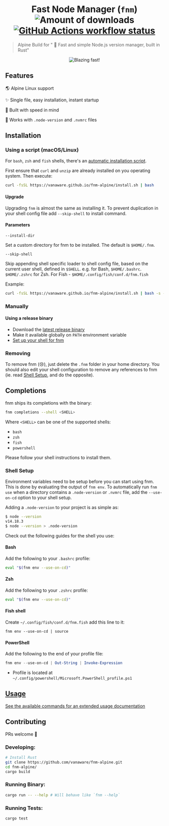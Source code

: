 <h1 align="center">
  Fast Node Manager (<code>fnm</code>)
  <img alt="Amount of downloads" src="https://img.shields.io/github/downloads/vanaware/fnm-alpine/total.svg?style=flat" />
  <a href="https://github.com/vanaware/fnm-alpine/actions"><img src="https://img.shields.io/github/workflow/status/vanaware/fnm-alpine/Alpine/master?label=workflow" alt="GitHub Actions workflow status" /></a>
</h1>

> Alpine Build for " :rocket: Fast and simple Node.js version manager, built in Rust"

<div align="center">
  <img src="./docs/fnm.svg" alt="Blazing fast!">
</div>

## Features

:earth_americas: Alpine Linux support

:sparkles: Single file, easy installation, instant startup

:rocket: Built with speed in mind

:open_file_folder: Works with `.node-version` and `.nvmrc` files

## Installation

### Using a script (macOS/Linux)

For `bash`, `zsh` and `fish` shells, there's an [automatic installation script](./.ci/install.sh).

First ensure that `curl` and `unzip` are already installed on you operating system. Then execute:

```sh
curl -fsSL https://vanaware.github.io/fnm-alpine/install.sh | bash
```

#### Upgrade

Upgrading `fnm` is almost the same as installing it. To prevent duplication in your shell config file add `--skip-shell` to install command.

#### Parameters

`--install-dir`

Set a custom directory for fnm to be installed. The default is `$HOME/.fnm`.

`--skip-shell`

Skip appending shell specific loader to shell config file, based on the current user shell, defined in `$SHELL`. e.g. for Bash, `$HOME/.bashrc`. `$HOME/.zshrc` for Zsh. For Fish - `$HOME/.config/fish/conf.d/fnm.fish`

Example:

```sh
curl -fsSL https://vanaware.github.io/fnm-alpine/install.sh | bash -s -- --install-dir "./.fnm" --skip-shell
```

### Manually

#### Using a release binary

- Download the [latest release binary](https://github.com/vanaware/fnm-alpine/releases)
- Make it available globally on `PATH` environment variable
- [Set up your shell for fnm](#shell-setup)

### Removing
To remove fnm (😢), just delete the `.fnm` folder in your home directory. You should also edit your shell configuration to remove any references to fnm (ie. read [Shell Setup](#shell-setup), and do the opposite).

## Completions

fnm ships its completions with the binary:

```sh
fnm completions --shell <SHELL>
```

Where `<SHELL>` can be one of the supported shells:

- `bash`
- `zsh`
- `fish`
- `powershell`

Please follow your shell instructions to install them.

### Shell Setup

Environment variables need to be setup before you can start using fnm.
This is done by evaluating the output of `fnm env`.
To automatically run `fnm use` when a directory contains a `.node-version` or `.nvmrc` file, add the `--use-on-cd` option to your shell setup.

Adding a `.node-version` to your project is as simple as:
```bash
$ node --version
v14.18.3
$ node --version > .node-version
```

Check out the following guides for the shell you use:

#### Bash

Add the following to your `.bashrc` profile:

```bash
eval "$(fnm env --use-on-cd)"
```

#### Zsh

Add the following to your `.zshrc` profile:

```zsh
eval "$(fnm env --use-on-cd)"
```

#### Fish shell

Create `~/.config/fish/conf.d/fnm.fish` add this line to it:

```fish
fnm env --use-on-cd | source
```

#### PowerShell

Add the following to the end of your profile file:

```powershell
fnm env --use-on-cd | Out-String | Invoke-Expression
```

- Profile is located at `~/.config/powershell/Microsoft.PowerShell_profile.ps1`


## [Usage](./docs/commands.md)

[See the available commands for an extended usage documentation](./docs/commands.md)

## Contributing

PRs welcome :tada:

### Developing:

```sh
# Install Rust
git clone https://github.com/vanaware/fnm-alpine.git
cd fnm-alpine/
cargo build
```

### Running Binary:

```sh
cargo run -- --help # Will behave like `fnm --help`
```

### Running Tests:

```sh
cargo test
```
